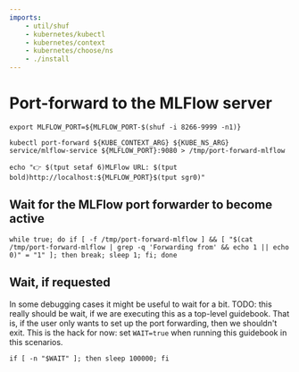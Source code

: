 ```yaml
---
imports:
    - util/shuf
    - kubernetes/kubectl
    - kubernetes/context
    - kubernetes/choose/ns
    - ./install
---
```


# Port-forward to the MLFlow server

```shell
export MLFLOW_PORT=${MLFLOW_PORT-$(shuf -i 8266-9999 -n1)}
```

```shell.async
kubectl port-forward ${KUBE_CONTEXT_ARG} ${KUBE_NS_ARG} service/mlflow-service ${MLFLOW_PORT}:9080 > /tmp/port-forward-mlflow
```

```shell
echo "👉 $(tput setaf 6)MLFlow URL: $(tput bold)http://localhost:${MLFLOW_PORT}$(tput sgr0)"
```

## Wait for the MLFlow port forwarder to become active

```shell
while true; do if [ -f /tmp/port-forward-mlflow ] && [ "$(cat /tmp/port-forward-mlflow | grep -q 'Forwarding from' && echo 1 || echo 0)" = "1" ]; then break; sleep 1; fi; done
```

## Wait, if requested

In some debugging cases it might be useful to wait for a bit. TODO:
this really should be wait, if we are executing this as a top-level
guidebook. That is, if the user only wants to set up the port
forwarding, then we shouldn't exit. This is the hack for now: set
`WAIT=true` when running this guidebook in this scenarios.

```shell
if [ -n "$WAIT" ]; then sleep 100000; fi
```
